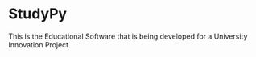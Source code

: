 # StudyPy
This is the Educational Software that is being developed for a University Innovation Project
